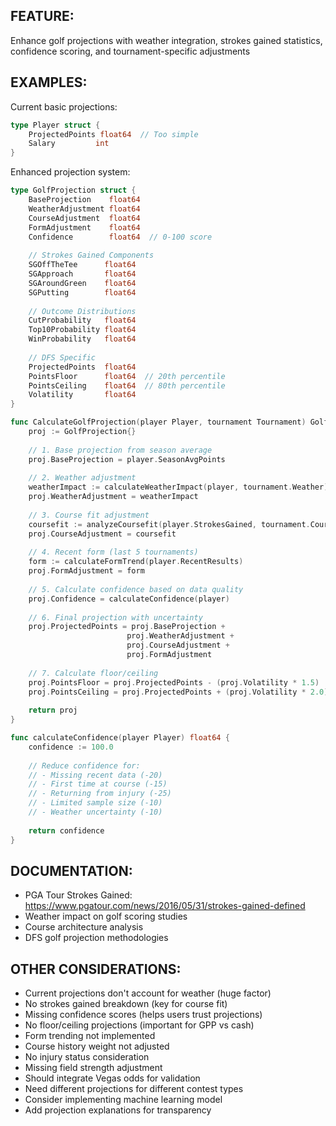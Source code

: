 ## FEATURE:

Enhance golf projections with weather integration, strokes gained statistics, confidence scoring, and tournament-specific adjustments

## EXAMPLES:

Current basic projections:
```go
type Player struct {
    ProjectedPoints float64  // Too simple
    Salary         int
}
```

Enhanced projection system:
```go
type GolfProjection struct {
    BaseProjection    float64
    WeatherAdjustment float64
    CourseAdjustment  float64
    FormAdjustment    float64
    Confidence        float64  // 0-100 score
    
    // Strokes Gained Components
    SGOffTheTee      float64
    SGApproach       float64
    SGAroundGreen    float64
    SGPutting        float64
    
    // Outcome Distributions
    CutProbability   float64
    Top10Probability float64
    WinProbability   float64
    
    // DFS Specific
    ProjectedPoints  float64
    PointsFloor      float64  // 20th percentile
    PointsCeiling    float64  // 80th percentile
    Volatility       float64
}

func CalculateGolfProjection(player Player, tournament Tournament) GolfProjection {
    proj := GolfProjection{}
    
    // 1. Base projection from season average
    proj.BaseProjection = player.SeasonAvgPoints
    
    // 2. Weather adjustment
    weatherImpact := calculateWeatherImpact(player, tournament.Weather)
    proj.WeatherAdjustment = weatherImpact
    
    // 3. Course fit adjustment
    coursefit := analyzeCoursefit(player.StrokesGained, tournament.Course)
    proj.CourseAdjustment = coursefit
    
    // 4. Recent form (last 5 tournaments)
    form := calculateFormTrend(player.RecentResults)
    proj.FormAdjustment = form
    
    // 5. Calculate confidence based on data quality
    proj.Confidence = calculateConfidence(player)
    
    // 6. Final projection with uncertainty
    proj.ProjectedPoints = proj.BaseProjection + 
                          proj.WeatherAdjustment + 
                          proj.CourseAdjustment + 
                          proj.FormAdjustment
    
    // 7. Calculate floor/ceiling
    proj.PointsFloor = proj.ProjectedPoints - (proj.Volatility * 1.5)
    proj.PointsCeiling = proj.ProjectedPoints + (proj.Volatility * 2.0)
    
    return proj
}

func calculateConfidence(player Player) float64 {
    confidence := 100.0
    
    // Reduce confidence for:
    // - Missing recent data (-20)
    // - First time at course (-15)
    // - Returning from injury (-25)
    // - Limited sample size (-10)
    // - Weather uncertainty (-10)
    
    return confidence
}
```

## DOCUMENTATION:

- PGA Tour Strokes Gained: https://www.pgatour.com/news/2016/05/31/strokes-gained-defined
- Weather impact on golf scoring studies
- Course architecture analysis
- DFS golf projection methodologies

## OTHER CONSIDERATIONS:

- Current projections don't account for weather (huge factor)
- No strokes gained breakdown (key for course fit)
- Missing confidence scores (helps users trust projections)
- No floor/ceiling projections (important for GPP vs cash)
- Form trending not implemented
- Course history weight not adjusted
- No injury status consideration
- Missing field strength adjustment
- Should integrate Vegas odds for validation
- Need different projections for different contest types
- Consider implementing machine learning model
- Add projection explanations for transparency
